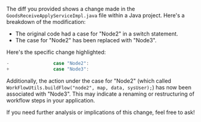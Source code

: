 The diff you provided shows a change made in the `GoodsReceiveApplyServiceImpl.java` file within a Java project. Here's a breakdown of the modification:

- The original code had a case for "Node2" in a switch statement. 
- The case for "Node2" has been replaced with "Node3".

Here's the specific change highlighted:

```java
-                case "Node2":
+                case "Node3":
```

Additionally, the action under the case for "Node2" (which called `WorkFlowUtils.buildFlow("node2", map, data, sysUser);`) has now been associated with "Node3". This may indicate a renaming or restructuring of workflow steps in your application.

If you need further analysis or implications of this change, feel free to ask!